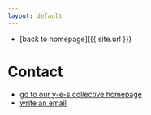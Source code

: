 ```yaml
---
layout: default
---
```


* [back to homepage]({{ site.url }})

# Contact

* [go to our y-e-s collective homepage](https://y-e-s.org)
* [write an email](mailto:mail@y-e-s.org)
